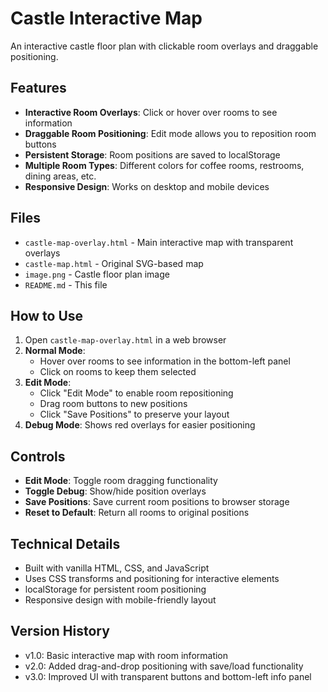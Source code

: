 # Castle Interactive Map

An interactive castle floor plan with clickable room overlays and draggable positioning.

## Features

- **Interactive Room Overlays**: Click or hover over rooms to see information
- **Draggable Room Positioning**: Edit mode allows you to reposition room buttons
- **Persistent Storage**: Room positions are saved to localStorage
- **Multiple Room Types**: Different colors for coffee rooms, restrooms, dining areas, etc.
- **Responsive Design**: Works on desktop and mobile devices

## Files

- `castle-map-overlay.html` - Main interactive map with transparent overlays
- `castle-map.html` - Original SVG-based map
- `image.png` - Castle floor plan image
- `README.md` - This file

## How to Use

1. Open `castle-map-overlay.html` in a web browser
2. **Normal Mode**: 
   - Hover over rooms to see information in the bottom-left panel
   - Click on rooms to keep them selected
3. **Edit Mode**: 
   - Click "Edit Mode" to enable room repositioning
   - Drag room buttons to new positions
   - Click "Save Positions" to preserve your layout
4. **Debug Mode**: Shows red overlays for easier positioning

## Controls

- **Edit Mode**: Toggle room dragging functionality
- **Toggle Debug**: Show/hide position overlays
- **Save Positions**: Save current room positions to browser storage
- **Reset to Default**: Return all rooms to original positions

## Technical Details

- Built with vanilla HTML, CSS, and JavaScript
- Uses CSS transforms and positioning for interactive elements
- localStorage for persistent room positioning
- Responsive design with mobile-friendly layout

## Version History

- v1.0: Basic interactive map with room information
- v2.0: Added drag-and-drop positioning with save/load functionality
- v3.0: Improved UI with transparent buttons and bottom-left info panel 
